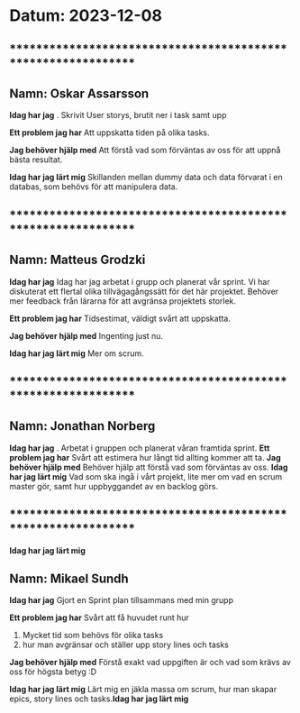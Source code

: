 # Datum: 2023-12-08

## ************************************************************* ##
## Namn: Oskar Assarsson
**Idag har jag** .
Skrivit User storys, brutit ner i task samt upp

**Ett problem jag har**
Att uppskatta tiden på olika tasks.

**Jag behöver hjälp med**
Att förstå vad som förväntas av oss för att uppnå bästa resultat.

**Idag har jag lärt mig** 
Skillanden mellan dummy data och data förvarat i en databas, som behövs för att manipulera data.

## ************************************************************* ##
## Namn: Matteus Grodzki
**Idag har jag**
Idag har jag arbetat i grupp och planerat vår sprint. Vi har diskuterat ett flertal olika tillvägagångssätt för det här projektet. Behöver mer feedback från lärarna för att avgränsa projektets storlek.

**Ett problem jag har** 
Tidsestimat, väldigt svårt att uppskatta.

**Jag behöver hjälp med** 
Ingenting just nu.

**Idag har jag lärt mig** 
Mer om scrum.


## ************************************************************* ##
## Namn: Jonathan Norberg
**Idag har jag** .
Arbetat i gruppen och planerat våran framtida sprint.
**Ett problem jag har** 
Svårt att estimera hur långt tid allting kommer att ta.
**Jag behöver hjälp med** 
Behöver hjälp att förstå vad som förväntas av oss.
**Idag har jag lärt mig** 
Vad som ska ingå i vårt projekt, lite mer om vad en scrum master gör, samt hur uppbyggandet av en backlog görs.

## ************************************************************* ##
**Idag har jag lärt mig** 

## Namn: Mikael Sundh
**Idag har jag** 
Gjort en Sprint plan tillsammans med min grupp

**Ett problem jag har** 
Svårt att få huvudet runt hur
1. Mycket tid som behövs för olika tasks
2. hur man avgränsar och ställer upp story lines och tasks

**Jag behöver hjälp med** 
Förstå exakt vad uppgiften är och vad som krävs av oss för högsta betyg :D

**Idag har jag lärt mig** 
Lärt mig en jäkla massa om scrum, hur man skapar epics, story lines och tasks.**Idag har jag lärt mig** 